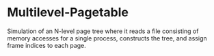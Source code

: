 # Multilevel-Pagetable

Simulation of an N-level page tree where it reads a file consisting of memory accesses for a single process, constructs the tree, and assign frame indices to each page.
